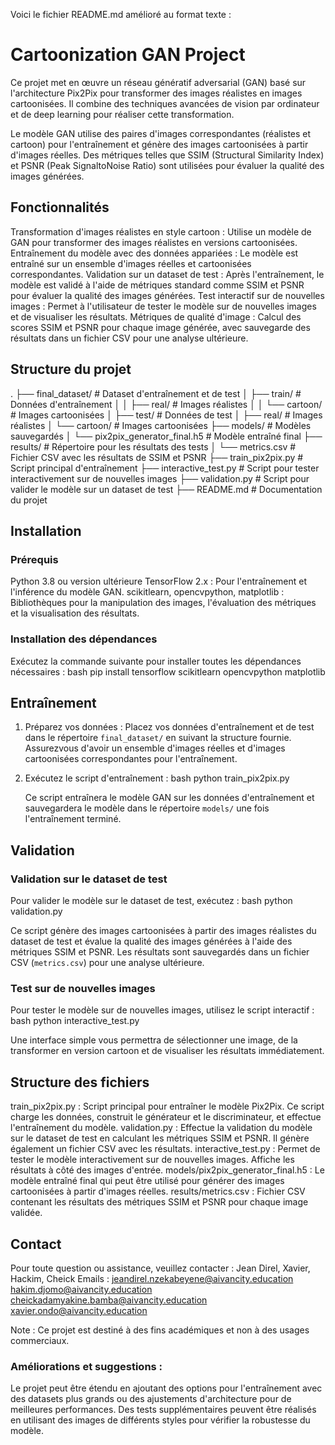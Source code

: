 Voici le fichier README.md amélioré au format texte :



# Cartoonization GAN Project

Ce projet met en œuvre un réseau génératif adversarial (GAN) basé sur l'architecture Pix2Pix pour transformer des images réalistes en images cartoonisées. Il combine des techniques avancées de vision par ordinateur et de deep learning pour réaliser cette transformation.

Le modèle GAN utilise des paires d'images correspondantes (réalistes et cartoon) pour l'entraînement et génère des images cartoonisées à partir d'images réelles. Des métriques telles que SSIM (Structural Similarity Index) et PSNR (Peak SignaltoNoise Ratio) sont utilisées pour évaluer la qualité des images générées.

## Fonctionnalités
 Transformation d'images réalistes en style cartoon : Utilise un modèle de GAN pour transformer des images réalistes en versions cartoonisées.
 Entraînement du modèle avec des données appariées : Le modèle est entraîné sur un ensemble d'images réelles et cartoonisées correspondantes.
 Validation sur un dataset de test : Après l'entraînement, le modèle est validé à l'aide de métriques standard comme SSIM et PSNR pour évaluer la qualité des images générées.
 Test interactif sur de nouvelles images : Permet à l'utilisateur de tester le modèle sur de nouvelles images et de visualiser les résultats.
 Métriques de qualité d'image : Calcul des scores SSIM et PSNR pour chaque image générée, avec sauvegarde des résultats dans un fichier CSV pour une analyse ultérieure.

## Structure du projet

.
├── final_dataset/          # Dataset d'entraînement et de test
│   ├── train/              # Données d'entraînement
│   │   ├── real/          # Images réalistes
│   │   └── cartoon/       # Images cartoonisées
│   ├── test/               # Données de test
│       ├── real/          # Images réalistes
│       └── cartoon/       # Images cartoonisées
├── models/                 # Modèles sauvegardés
│   └── pix2pix_generator_final.h5  # Modèle entraîné final
├── results/                # Répertoire pour les résultats des tests
│   └── metrics.csv         # Fichier CSV avec les résultats de SSIM et PSNR
├── train_pix2pix.py        # Script principal d'entraînement
├── interactive_test.py     # Script pour tester interactivement sur de nouvelles images
├── validation.py           # Script pour valider le modèle sur un dataset de test
├── README.md               # Documentation du projet


## Installation

### Prérequis
 Python 3.8 ou version ultérieure
 TensorFlow 2.x : Pour l'entraînement et l'inférence du modèle GAN.
 scikitlearn, opencvpython, matplotlib : Bibliothèques pour la manipulation des images, l'évaluation des métriques et la visualisation des résultats.

### Installation des dépendances
Exécutez la commande suivante pour installer toutes les dépendances nécessaires :
bash
pip install tensorflow scikitlearn opencvpython matplotlib


## Entraînement

1. Préparez vos données : Placez vos données d'entraînement et de test dans le répertoire `final_dataset/` en suivant la structure fournie. Assurezvous d'avoir un ensemble d'images réelles et d'images cartoonisées correspondantes pour l'entraînement.
2. Exécutez le script d'entraînement :
   bash
   python train_pix2pix.py
   
   Ce script entraînera le modèle GAN sur les données d'entraînement et sauvegardera le modèle dans le répertoire `models/` une fois l'entraînement terminé.

## Validation

### Validation sur le dataset de test
Pour valider le modèle sur le dataset de test, exécutez :
bash
python validation.py

Ce script génère des images cartoonisées à partir des images réalistes du dataset de test et évalue la qualité des images générées à l'aide des métriques SSIM et PSNR. Les résultats sont sauvegardés dans un fichier CSV (`metrics.csv`) pour une analyse ultérieure.

### Test sur de nouvelles images
Pour tester le modèle sur de nouvelles images, utilisez le script interactif :
bash
python interactive_test.py

Une interface simple vous permettra de sélectionner une image, de la transformer en version cartoon et de visualiser les résultats immédiatement.

## Structure des fichiers

 train_pix2pix.py : Script principal pour entraîner le modèle Pix2Pix. Ce script charge les données, construit le générateur et le discriminateur, et effectue l'entraînement du modèle.
 validation.py : Effectue la validation du modèle sur le dataset de test en calculant les métriques SSIM et PSNR. Il génère également un fichier CSV avec les résultats.
 interactive_test.py : Permet de tester le modèle interactivement sur de nouvelles images. Affiche les résultats à côté des images d'entrée.
 models/pix2pix_generator_final.h5 : Le modèle entraîné final qui peut être utilisé pour générer des images cartoonisées à partir d'images réelles.
 results/metrics.csv : Fichier CSV contenant les résultats des métriques SSIM et PSNR pour chaque image validée.

## Contact

Pour toute question ou assistance, veuillez contacter :
 Jean Direl, Xavier, Hackim, Cheick
 Emails : 
   jeandirel.nzekabeyene@aivancity.education
   hakim.djomo@aivancity.education
   cheickadamyakine.bamba@aivancity.education
   xavier.ondo@aivancity.education



Note : Ce projet est destiné à des fins académiques et non à des usages commerciaux.



### Améliorations et suggestions :
 Le projet peut être étendu en ajoutant des options pour l'entraînement avec des datasets plus grands ou des ajustements d'architecture pour de meilleures performances.
 Des tests supplémentaires peuvent être réalisés en utilisant des images de différents styles pour vérifier la robustesse du modèle.


